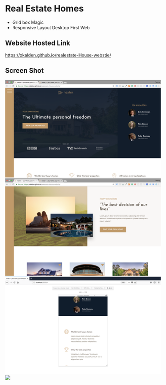 # Real Estate Homes 
- Grid box Magic
- Responsive Layout Desktop First Web

## Website Hosted Link
https://xkalden.github.io/realestate-House-webstie/
  
## Screen Shot
<img src="./img/intro.png">
<img src="./img/cta.png">
<img src="./img/responsive.png">
<img src="./img/gallery.png">